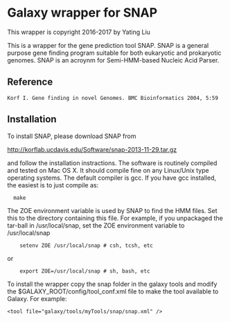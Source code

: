 Galaxy wrapper for SNAP
========================

This wrapper is copyright 2016-2017 by Yating Liu

This is a wrapper for the gene prediction tool SNAP. SNAP is a general purpose gene finding program suitable for both eukaryotic and prokaryotic genomes. SNAP is an acroynm for Semi-HMM-based Nucleic Acid
Parser.

Reference
----------------------

    Korf I. Gene finding in novel Genomes. BMC Bioinformatics 2004, 5:59

Installation
-----------------------

To install SNAP, please download SNAP from

http://korflab.ucdavis.edu/Software/snap-2013-11-29.tar.gz

and follow the installation instractions. The software is routinely compiled and tested on Mac OS X. It should compile
fine on any Linux/Unix type operating systems.
The default compiler is gcc. If you have gcc installed, the easiest is to just compile as:
```
  make
```

The ZOE environment variable is used by SNAP to find the HMM files. Set this
to the directory containing this file. For example, if you unpackaged the tar-ball in /usr/local/snap, set the ZOE environment variable to /usr/local/snap

```
    setenv ZOE /usr/local/snap # csh, tcsh, etc
```
  or
```
    export ZOE=/usr/local/snap # sh, bash, etc
```
To install the wrapper copy the snap folder in the galaxy tools and modify the $GALAXY_ROOT/config/tool_conf.xml file to make the tool available to Galaxy. For example:
```
<tool file="galaxy/tools/myTools/snap/snap.xml" />
```





